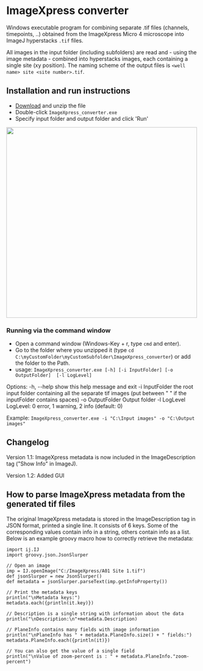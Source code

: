 # ImageXpress converter
Windows executable program for combining separate .tif files (channels, timepoints, ..) obtained from the ImageXpress Micro 4 microscope into ImageJ hyperstacks `.tif` files.

All images in the input folder (including subfolders) are read and - using the image metadata - combined into hyperstacks images, each containing a single site (xy position).
The naming scheme of the output files is `<well name> site <site number>.tif`.

## Installation and run instructions
- [Download](https://github.com/BioImaging-NKI/ImageXpress_converter/releases/download/v1.2/ImageXpress_converter_v1.2.zip) and unzip the file
- Double-click `ImageXpress_converter.exe`
- Specify input folder and output folder and click 'Run'

<img src="https://user-images.githubusercontent.com/68109112/204586942-f555fcd1-cb14-4561-b8cb-fae10c7339a4.png" width="500" />

### Running via the command window
- Open a command window (Windows-Key + r, type `cmd` and enter).
- Go to the folder where you unzipped it (type `cd C:\myCustomFolder\myCustomSubfolder\ImageXpress_converter`) or add the folder to the Path.
- usage: `ImageXpress_converter.exe [-h] [-i InputFolder] [-o OutputFolder]  [-l LogLevel]`

Options:
-h, --help               show this help message and exit
-i InputFolder        the root input folder containing all the separate tif images (put between " " if the inputFolder contains spaces)
-o OutputFolder    Output folder
-l LogLevel             LogLevel: 0 error, 1 warning, 2 info (default: 0)

Example: `ImageXpress_converter.exe -i "C:\Input images" -o "C:\Output images"`


## Changelog
Version 1.1: ImageXpress metadata is now included in the ImageDescription tag ("Show Info" in ImageJ).

Version 1.2: Added GUI

## How to parse ImageXpress metadata from the generated tif files
The original ImageXpress metadata is stored in the ImageDescription tag in JSON format, printed a single line. It consists of 6 keys. Some of the corresponding values contain info in a string, others contain info as a list. Below is an example groovy macro how to correctly retrieve the metadata:
```
import ij.IJ
import groovy.json.JsonSlurper

// Open an image
imp = IJ.openImage("C:/ImageXpress/A01 Site 1.tif")
def jsonSlurper = new JsonSlurper()
def metadata = jsonSlurper.parseText(imp.getInfoProperty()) 

// Print the metadata keys
println("\nMetadata keys:")
metadata.each({println(it.key)})

// Description is a single string with information about the data
println("\nDescription:\n"+metadata.Description)

// PlaneInfo contains many fields with image information
println("\nPlaneInfo has " + metadata.PlaneInfo.size() + " fields:")
metadata.PlaneInfo.each({println(it)})

// You can also get the value of a single field
println("\nValue of zoom-percent is : " + metadata.PlaneInfo."zoom-percent")
```

